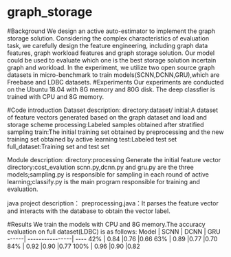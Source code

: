 # graph_storage
#Background
We design an active auto-estimator to implement the graph storage solution. Considering the complex characteristics of evaluation task, we carefully design
the feature engineering, including graph data features, graph workload features and graph storage solution. Our model could be used to evaluate which one is the best storage solution incertain graph and workload. In the experiment, we utilize two open source graph datasets in micro-benchmark  to train models(SCNN,DCNN,GRU),which are Freebase and LDBC datasets.
#Experiments
Our experiments are conducted on the Ubuntu 18.04 with 8G memory and 80G disk. The deep classfier is trained with CPU and 8G memory.

#Code introduction
Dataset description:
directory:dataset/
initial:A dataset of feature vectors generated based on the graph dataset and load and storage scheme
processing:Labeled samples obtained after stratified sampling
train:The initial training set obtained by preprocessing and the new training set obtained by active learning
test:Labeled test set
full_dataset:Training set and test set

Module description:
directory:processing
Generate the initial feature vector
directory:cost_evalution
scnn.py,dcnn.py and gru.py are the three models;sampling.py is responsible for sampling in each round of active learning;classify.py is the main program responsible for training and evaluation.

java project description：
preprocessing.java：It parses the feature vector and interacts with the database to obtain the vector label.

#Results
We train the models with CPU and 8G memory.The accuracy evaluation on full dataset(LDBC) is as follows:
Model | SCNN  | DCNN    | GRU
------| ----------------| ---- 
42%   | 0.84	|0.76	    |0.66
63%   | 0.89	|0.77	    |0.70
84%   | 0.92	|0.90	    |0.77
100%  | 0.96	|0.90	    |0.82



